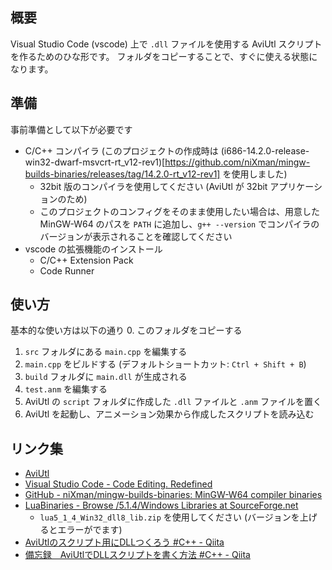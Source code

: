 ## 概要
Visual Studio Code (vscode) 上で `.dll` ファイルを使用する AviUtl スクリプトを作るためのひな形です。
フォルダをコピーすることで、すぐに使える状態になります。

## 準備
事前準備として以下が必要です
- C/C++ コンパイラ (このプロジェクトの作成時は (i686-14.2.0-release-win32-dwarf-msvcrt-rt_v12-rev1)[https://github.com/niXman/mingw-builds-binaries/releases/tag/14.2.0-rt_v12-rev1] を使用しました)
    - 32bit 版のコンパイラを使用してください (AviUtl が 32bit アプリケーションのため)
    - このプロジェクトのコンフィグをそのまま使用したい場合は、用意した MinGW-W64 のパスを `PATH` に追加し、`g++ --version` でコンパイラのバージョンが表示されることを確認してください
- vscode の拡張機能のインストール
    - C/C++ Extension Pack
    - Code Runner

## 使い方
基本的な使い方は以下の通り
0. このフォルダをコピーする
1. `src` フォルダにある `main.cpp` を編集する
2. `main.cpp` をビルドする (デフォルトショートカット: `Ctrl + Shift + B`)
3. `build` フォルダに `main.dll` が生成される
4. `test.anm` を編集する
5. AviUtl の `script` フォルダに作成した `.dll` ファイルと `.anm` ファイルを置く
6. AviUtl を起動し、アニメーション効果から作成したスクリプトを読み込む

## リンク集
- [AviUtl](http://spring-fragrance.mints.ne.jp/aviutl/)
- [Visual Studio Code - Code Editing. Redefined](https://code.visualstudio.com)
- [GitHub - niXman/mingw-builds-binaries: MinGW-W64 compiler binaries](https://github.com/niXman/mingw-builds-binaries)
- [LuaBinaries - Browse /5.1.4/Windows Libraries at SourceForge.net](https://sourceforge.net/projects/luabinaries/files/5.1.4/Windows%20Libraries/)
    - `lua5_1_4_Win32_dll8_lib.zip` を使用してください (バージョンを上げるとエラーがでます)
- [AviUtlのスクリプト用にDLLつくろう #C++ - Qiita](https://qiita.com/SEED264/items/b57927e1dadb044cf614#%E3%82%B9%E3%82%AF%E3%83%AA%E3%83%97%E3%83%88%E5%81%B4%E3%81%AE%E5%87%A6%E7%90%86)
- [備忘録　AviUtlでDLLスクリプトを書く方法 #C++ - Qiita](https://qiita.com/shulmj_/items/1a8e146887b825a77785)
